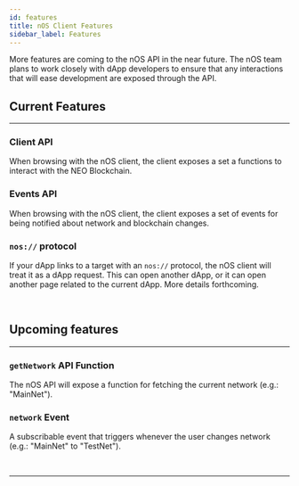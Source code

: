 ```yaml
---
id: features
title: nOS Client Features
sidebar_label: Features
---
```



More features are coming to the nOS API in the near future. The nOS team plans to work closely with
dApp developers to ensure that any interactions that will ease development are exposed through the
API.


## Current Features
---
### Client API
When browsing with the nOS client, the client exposes a set a functions to interact with the NEO
Blockchain.

### Events API
When browsing with the nOS client, the client exposes a set of events for being notified about
network and blockchain changes.

### `nos://` protocol
If your dApp links to a target with an `nos://` protocol, the nOS client will treat it as a dApp
request.  This can open another dApp, or it can open another page related to the current dApp.
More details forthcoming.

&nbsp;

## Upcoming features
---
### `getNetwork` API Function
The nOS API will expose a function for fetching the current network (e.g.: "MainNet").

### `network` Event
A subscribable event that triggers whenever the user changes network (e.g.: "MainNet" to "TestNet").

&nbsp;




---
